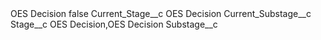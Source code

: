 <?xml version="1.0" encoding="UTF-8"?>
<CustomMetadata xmlns="http://soap.sforce.com/2006/04/metadata" xmlns:xsi="http://www.w3.org/2001/XMLSchema-instance" xmlns:xsd="http://www.w3.org/2001/XMLSchema">
    <label>OES Decision</label>
    <protected>false</protected>
    <values>
        <field>Current_Stage__c</field>
        <value xsi:type="xsd:string">OES Decision</value>
    </values>
    <values>
        <field>Current_Substage__c</field>
        <value xsi:nil="true"/>
    </values>
    <values>
        <field>Stage__c</field>
        <value xsi:type="xsd:string">OES Decision,OES Decision</value>
    </values>
    <values>
        <field>Substage__c</field>
        <value xsi:nil="true"/>
    </values>
</CustomMetadata>
